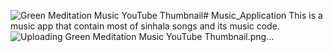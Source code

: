 ![Green Meditation Music YouTube Thumbnail](https://github.com/Theekshana-Vimukthi-Jayawickrama/Music_Application/assets/152789878/e39082ff-cc4b-4750-aede-44a9723d3d35)# Music_Application
This is a music app that contain most of sinhala songs and its music code.
![Uploading Green Meditation Music YouTube Thumbnail.png…]()
